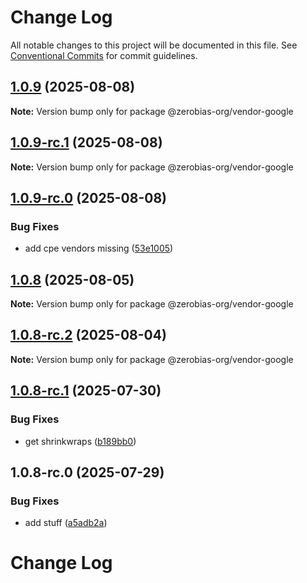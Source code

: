 # Change Log

All notable changes to this project will be documented in this file.
See [Conventional Commits](https://conventionalcommits.org) for commit guidelines.

## [1.0.9](https://github.com/zerobias-org/vendor/compare/@zerobias-org/vendor-google@1.0.9-rc.1...@zerobias-org/vendor-google@1.0.9) (2025-08-08)

**Note:** Version bump only for package @zerobias-org/vendor-google





## [1.0.9-rc.1](https://github.com/zerobias-org/vendor/compare/@zerobias-org/vendor-google@1.0.9-rc.0...@zerobias-org/vendor-google@1.0.9-rc.1) (2025-08-08)

**Note:** Version bump only for package @zerobias-org/vendor-google





## [1.0.9-rc.0](https://github.com/zerobias-org/vendor/compare/@zerobias-org/vendor-google@1.0.8...@zerobias-org/vendor-google@1.0.9-rc.0) (2025-08-08)


### Bug Fixes

* add cpe vendors missing ([53e1005](https://github.com/zerobias-org/vendor/commit/53e100520e848be73b2cba8a0ef4f184844b8abb))





## [1.0.8](https://github.com/zerobias-org/vendor/compare/@zerobias-org/vendor-google@1.0.8-rc.2...@zerobias-org/vendor-google@1.0.8) (2025-08-05)

**Note:** Version bump only for package @zerobias-org/vendor-google





## [1.0.8-rc.2](https://github.com/zerobias-org/vendor/compare/@zerobias-org/vendor-google@1.0.8-rc.1...@zerobias-org/vendor-google@1.0.8-rc.2) (2025-08-04)

**Note:** Version bump only for package @zerobias-org/vendor-google





## [1.0.8-rc.1](https://github.com/zerobias-org/vendor/compare/@zerobias-org/vendor-google@1.0.8-rc.0...@zerobias-org/vendor-google@1.0.8-rc.1) (2025-07-30)


### Bug Fixes

* get shrinkwraps ([b189bb0](https://github.com/zerobias-org/vendor/commit/b189bb0cf53ad66427530ccc0eab7824527942d3))





## 1.0.8-rc.0 (2025-07-29)


### Bug Fixes

* add stuff ([a5adb2a](https://github.com/zerobias-org/vendor/commit/a5adb2aecd0670c42e9077affecb6a047bf30fc6))





# Change Log
